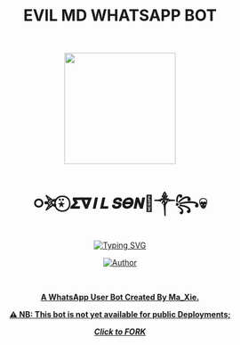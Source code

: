 <div align="center">
<h1><b>EVIL MD WHATSAPP BOT</b></h1><br>
 <div align="center">
<p align="center">
        <img src=["(https://telegra.ph/file/f2a5f112d6196ae567ee3.jpg)"] width="200" style="margin-left: auto;margin-right: auto;display: block;">
</p>
<h1 align="center">᳃𖤇⍣⃝ 𝞢𝝯𝞘𝙇 𝙎𝞗𝞜👿༒꧂💀</h1>
</p>
<a href="https://git.io/typing-svg"><img src="https://readme-typing-svg.demolab.com?font=Ribeye&size=50&pause=1000&color=F710B1&center=true&width=910&height=100&lines=I+Am+EVIL-MD;MULTI+DEVICE+WHATSAPP+BOT;CREATED+AND+SERVICED+BY...;MA_XIE;Built+for+Infinity+links;COMING+SOON;HAIL+MA_XIE+😤." alt="Typing SVG" /></a>
<p align="center"><a href="https://github.com/M-axie"><img title="Author" src="https://img.shields.io/badge/OWNER-MA_XIE-red.svg?color=54aeff&style=for-the-badge&logo=github" /></p><br>


**A WhatsApp User Bot Created By Ma_Xie.**

**⚠️ NB: This bot is not yet available for public Deployments;**

 ***Click to [FORK](https://github.com/M-axie/Evil-md/fork)***



